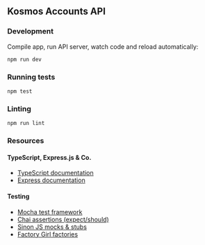 ## Kosmos Accounts API

### Development

Compile app, run API server, watch code and reload automatically:

    npm run dev

### Running tests

    npm test

### Linting

    npm run lint

### Resources

#### TypeScript, Express.js & Co.

* [TypeScript documentation](https://www.typescriptlang.org/docs/)
* [Express documentation](https://expressjs.com/)

#### Testing

* [Mocha test framework](https://mochajs.org/#getting-started)
* [Chai assertions (expect/should)](https://www.chaijs.com/api/bdd/)
* [Sinon JS mocks & stubs](https://sinonjs.org/releases/v7.1.1/)
* [Factory Girl factories](https://github.com/aexmachina/factory-girl#readme)
